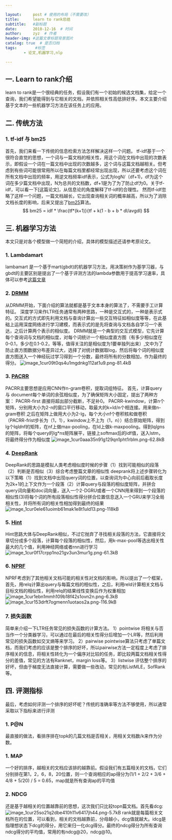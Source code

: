 ```yaml
---

layout:     post # 使用的布局（不需要改）
title:      learn to rank总结
subtitle:   #副标题
date:       2018-12-16  # 时间
author:     zyz  # 作者
header-img: #这篇文章标题背景图片
catalog: true  # 是否归档
tags:        #标签
        - 论文,机器学习,nlp

---
```


## 一. Learn to rank介绍
learn to rank是一个很经典的任务，假设我们有一个初始的候选文档集，给定一个查询，我们希望能得到与它相关的文档，并依照相关性高低排好序。本文主要介绍基于文本的一些机器学习方法在该任务上的应用。

## 二. 传统方法
### 1. tf-idf 与 bm25
首先，我们来看一下传统的信息检索方法怎样解决这样一个问题。
tf-idf基于一个很符合直觉的思想，一个词与一篇文档的相关性，用这个词在文档中出现的次数表示，即假设一个词在一篇文档中出现的次数越多，这个词与这篇文档越相关。但考虑到有些词可能很常用所以在每篇文档里都经常出现出现，所以还要考虑这个词在所有文档中出现的频率，用逆文档频率idf表示，公式为logN/（df+1)，df为这个词在多少篇文档中出现，N为总共的文档数，df+1是为了为了防止df为0。关于tf-idf，可以看一下[这篇论文]，从信息论的角度解释了tf-idf的合理性。
然而tf-idf忽略了这样一个问题，一篇文档越长，它出现查询相关词的概率越高，所以为了消除文档长度的影响，后来又提出了[bm25][bm25]算法。
$$  bm25 = idf * \frac{tf*(k+1)}{tf + k(1 - b + b * dl/avgdl} $$


## 三. 机器学习方法
本文只是对各个模型做一个简短的介绍，具体的模型描述还请参考原论文。
### 1. Lambdamart
lambamart 是一个基于mart(gbdt)的机器学习方法，用决策树作为基学习器，与gbdt的主要区别是提出了一个基于评测方法的lambda参数用于提高学习速率，具体可以参考[这篇文章](https://liam.page/2016/07/10/a-not-so-simple-introduction-to-lambdamart/)
### 2. [DRMM][DRMM]
从DRMM开始，下面介绍的算法就都是基于文本本身的算法了，不需要手工计算特征。
深度学习来作LTR任务通常有两种思路，一种是交互式的，一种是表示式的。交互式的方式即先利用文档与查询计算出一些交互特征如相似度等等，在此基础上运用深度网络进行学习建模，而表示式的是先将查询与文档各自学习一个表达，之后计算两个表示的相似度。
DRMM就是一个典型的交互式模型，它先计算每个查询词与文档的相似度，对每个词统计一个相似度直方图（有多少相似度在0-0.1，多少在0.1-0.2，等等，值得关注的是相似度为1要单独列出来）,文中为了防止直方图数据分布差异过大，选择了对统计数据取log，然后将每个词的相似度直方图送入一个神经玩过学习得到一个分数，最终将所有的分数相加，作为最终的得分。
![image_1cur09t0qs4u1mgdnkg112at1u9.png-81.4kB][1]
### 3. [PACRR][PACRR]
PACRR主要思想是应用CNN作n-gram卷积，提取词组特征。
首先，计算query 与 document每个单词的余弦相似度，为了确保矩阵大小固定，提出了两种方案：
PACRR-first 直接将超出部分截断，不足补0。
PACRR-kwindow，计算n个矩阵，分别用大小为2-n的窗口平行移动，取最大的k=ld/n个相连接。用来做n-gram卷积
之后在矩阵上做用大小为2-lg，每个大小nf个卷积核和做卷积（PACRR-frist步长为（1，1），kwindow上不上为（1，n））结合原始矩阵，得到lg个lq*ld*nf的矩阵，在nf上做max-pooling，在ld上做k-maxpooling。得到lq*lg*ns的矩阵，将每个query的lg*ns矩阵展平，链接上softmax后的idf值，送入lstm，将最终得分作为相似度
![image_1cur0aaa35n91g129qn1pht1rblm.png-62.8kB][2]
### 4. [DeepRank][DeepRank]
DeepRank的思路是模拟人类考虑相似度时候的步骤（1）找到可能相似的段落（2）判断是否相似（3）综合考虑整篇文章的相似性
deeprank将上述步骤转化为以下策略（1）找到文档中出现query词的位置，以查询词为中心向前后截取长度为2k+1的上下文作为一个段落（2）计算query与段落的相似度矩阵，并拼合query词向量和doc词向量，送入一个2-DGRU或者一个CNN用来得到一个段落的相似性(3)将每个词的所有段落相似性得分拼合位置信息送入一个GRU来学习全局相关性，并将所有词的相关性相加得到最终的结果
![image_1cur0ele61uoimb61mak1e8t1uld13.png-118kB][3]
### 5. [Hint][Hint]
Hint思路大体与DeepRank相似，不过它抛弃了寻找相关段落的方法，它直接将文章切分成多个段落，计算每个段落的相似性，然后，用k-max-pool等选出相关性最大的几个值，利用神经网络或者rnn进行学习
![image_1cur0f17crpp1no21gv3un3mur1g.png-61.3kB][4]
### 6. [NPRF][NPRF]
NPRF考虑到了其他相关文档可能的相关性对文档的影响，所以提出了一个框架，首先，用relq计算出query与每篇文档的相似性，之后，利用reld计算相关文档与目标文档的相似性，利用relq的结果线性变换后作为权重相加
![image_1cur1ebn1mmh109b18f42s1ovn2n.png-6.3kB][5]
![image_1cur153drft7ogmenn1uotaos2a.png-116.9kB][6]
### 7. 损失函数
简单来介绍一下LTR任务常见的损失函数的计算方法。
1）pointwise
将相关与否当作一个分类器学习，可以通过在最后的相关性得分后增加一个LR等，然后利用常见的损失函数如交叉熵等来学习。
2）pairwise
pointwise算法只考虑了单篇文档，而我们考虑的应该是整个排序的好坏，所以pairwise方法一定程度上考虑了排序相关的信息，将相关性转化为一个偏序对比较的任务，即比较两篇文档相关性得分的差值，常见的方法有Ranknet，margin loss等。
3）listwise
评估整个排序的好坏，但由于梯度无法直接计算，需要做一些改动，常见的有ListMLE，SofRank等。
## 四. 评测指标
最后，考虑如何评测一个排序的好坏呢？传统的准确率等方法不够使用，所以通常采取以下指标来进行评测
### 1. P@N
最直接的做法，看排序排在topk的几篇文档是否相关，用相关文档数/k来作为分数。
### 1. MAP
一个好的排序，越相关的文档应该排的越靠前。假设我们有五篇相关的文档，它们分别排在第1，2，6，8，20位置，则一个查询相应的ap得分为(1/1 + 2/2 + 3/6 + 4/8 + 5/20) / 5 = 0.65，map就是所有查询ap的平均值
### 2. NDCG
还是基于越相关的位置越靠前的思想，这次我们只比较topn篇文档。首先看dcg:
![image_1cur25so21q2dbe410h11v6417jh44.png-5.7kB][7]
rank就是每篇相关文档所在的位置，可以看到，相关的文档越靠前，分母越小，dcg值就越大。idcg是指理想状态下dcg的得分，用它来归一化dcg得分。最终的ndcg得分为所有查询ndcg得分的平均值，常用的有ndcg@20，ndcg@10。



[bm25]:https://dl.acm.org/citation.cfm?id=188561
[DRMM]:https://arxiv.org/abs/1711.08611
[PACRR]:https://arxiv.org/abs/1704.03940
[DeepRank]:https://arxiv.org/abs/1710.05649
[Hint]:https://arxiv.org/abs/1805.05737
[Nprf]:https://arxiv.org/abs/1810.12936


  [1]: http://static.zybuluo.com/zyz0/vdjunhr1idvyd908gzp736tw/image_1cur09t0qs4u1mgdnkg112at1u9.png
  [2]: http://static.zybuluo.com/zyz0/flfuhzlibmnt5nul1b53txi7/image_1cur0aaa35n91g129qn1pht1rblm.png
  [3]: http://static.zybuluo.com/zyz0/6zz3krsr6hfca47y93u132jz/image_1cur0ele61uoimb61mak1e8t1uld13.png
  [4]: http://static.zybuluo.com/zyz0/g3w9w6hcmw9hvvlr33xeybuq/image_1cur0f17crpp1no21gv3un3mur1g.png
  [5]: http://static.zybuluo.com/zyz0/eosijwrrocljqone1alhjndj/image_1cur1ebn1mmh109b18f42s1ovn2n.png
  [6]: http://static.zybuluo.com/zyz0/by38brjrqrdx8fee4jj11v2o/image_1cur153drft7ogmenn1uotaos2a.png
  [7]: http://static.zybuluo.com/zyz0/y6zl2qn1xoiqu6abrdkkqiyn/image_1cur25so21q2dbe410h11v6417jh44.png